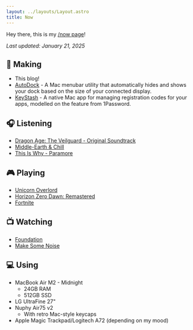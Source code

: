 ```yaml
---
layout: ../layouts/Layout.astro
title: Now
---
```


Hey there, this is my [/now page](https://nownownow.com/about)!

_Last updated: January 21, 2025_

## 🔨 Making

- This blog!
- [AutoDock](https://github.com/ghall89/AutoDock) - A Mac menubar utility that automatically hides and shows your dock based on the size of your connected display.
- [KeyStash](https://github.com/ghall89/KeyStash) - A native Mac app for managing registration codes for your apps, modelled on the feature from 1Password.

## 🎧 Listening

- [Dragon Age: The Veilguard - Original Soundtrack](https://music.apple.com/us/album/dragon-age-the-veilguard-original-soundtrack/1772114262)
- [Middle-Earth & Chill](https://music.apple.com/us/album/middle-earth-chill/1774281510)
- [This Is Why - Paramore](https://music.apple.com/us/album/this-is-why/1646945378)

## 🎮 Playing

- [Unicorn Overlord](https://www.igdb.com/games/unicorn-overlord--1)
- [Horizon Zero Dawn: Remastered](https://www.igdb.com/games/horizon-zero-dawn-remastered)
- [Fortnite](https://www.igdb.com/games/fortnite)

## 📺 Watching

- [Foundation](https://www.themoviedb.org/tv/93740-foundation?language=en-US)
- [Make Some Noise](https://www.themoviedb.org/tv/204031-make-some-noise?language=en-US)

## 💻 Using

- MacBook Air M2 - Midnight
  - 24GB RAM
  - 512GB SSD
- LG UltraFine 27"
- Nuphy Air75 v2
  - With retro Mac-style keycaps
- Apple Magic Trackpad/Logitech A72 (depending on my mood)
